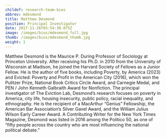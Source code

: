 ```yaml
---
childof: research-team-bios
abbrev: mdesmond
title: Matthew Desmond
position: Principal Investigator
date: 2017-11-26T03:54:30.075Z
image: /images/bios/mdesmond_full.jpg
thumb: /images/bios/mdesmond_thumb.jpg
weight: 1
---
```

Matthew Desmond is the Maurice P. During Professor of Sociology at Princeton University. After receiving his Ph.D. in 2010 from the University of Wisconsin at Madison, he joined the Harvard Society of Fellows as a Junior Fellow. He is the author of five books, including Poverty, by America (2023) and Evicted: Poverty and Profit in the American City (2016), which won the Pulitzer Prize, National Book Critics Circle Award, and Carnegie Medal, and PEN / John Kenneth Galbraith Award for Nonfiction. The principal investigator of The Eviction Lab, Desmond’s research focuses on poverty in America, city life, housing insecurity, public policy, racial inequality, and ethnography. He is the recipient of a MacArthur “Genius” Fellowship, the American Bar Association’s Silver Gavel Award, and the William Julius Wilson Early Career Award. A Contributing Writer for the New York Times Magazine, Desmond was listed in 2016 among the Politico 50, as one of “fifty people across the country who are most influencing the national political debate.”